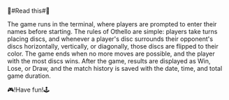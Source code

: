 🎯#Read this#🎯

The game runs in the terminal, where players are prompted to enter their names before starting. 
The rules of Othello are simple: players take turns placing discs, and whenever a player's disc surrounds their opponent's discs horizontally, vertically, or diagonally, those discs are flipped to their color.
The game ends when no more moves are possible, and the player with the most discs wins. After the game, results are displayed as Win, Lose, or Draw, and the match history is saved with the date, time, and total game duration.

🎮!Have fun!🕹️
